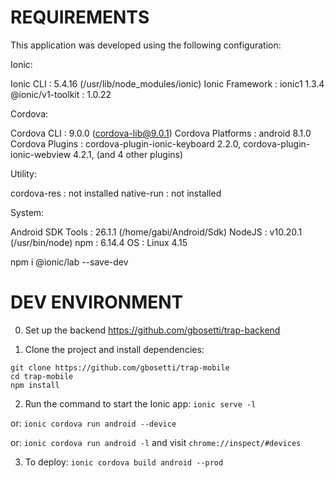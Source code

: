 # REQUIREMENTS #

This application was developed using the following configuration:

Ionic:

   Ionic CLI         : 5.4.16 (/usr/lib/node_modules/ionic)
   Ionic Framework   : ionic1 1.3.4
   @ionic/v1-toolkit : 1.0.22

Cordova:

   Cordova CLI       : 9.0.0 (cordova-lib@9.0.1)
   Cordova Platforms : android 8.1.0
   Cordova Plugins   : cordova-plugin-ionic-keyboard 2.2.0, cordova-plugin-ionic-webview 4.2.1, (and 4 other plugins)

Utility:

   cordova-res : not installed
   native-run  : not installed

System:

   Android SDK Tools : 26.1.1 (/home/gabi/Android/Sdk)
   NodeJS            : v10.20.1 (/usr/bin/node)
   npm               : 6.14.4
   OS                : Linux 4.15

npm i @ionic/lab --save-dev


# DEV ENVIRONMENT #

0. Set up the backend https://github.com/gbosetti/trap-backend

1. Clone the project and install dependencies:
```
git clone https://github.com/gbosetti/trap-mobile
cd trap-mobile
npm install
```

2. Run the command to start the Ionic app:
`ionic serve -l`

or:
`ionic cordova run android --device`

or:
`ionic cordova run android -l`
and visit `chrome://inspect/#devices`

3. To deploy:
`ionic cordova build android --prod`
